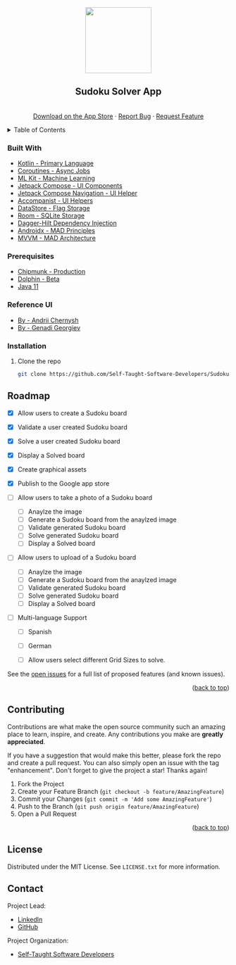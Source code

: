 <div align="center">

  <img src=https://raw.githubusercontent.com/Self-Taught-Software-Developers/SudokuSolver/main/Artboard%201.png width="150" height="150">
  
  <h2 align="center">Sudoku Solver App</h2>

  <p align="center">
    <br />
    <a href="https://play.google.com/store/apps/details?id=com.stsd.selftaughtsoftwaredevelopers.androidsudokusolver">Download on the App Store</a>
    ·
    <a href="https://github.com/Self-Taught-Software-Developers/SudokuSolver/issues">Report Bug</a>
    ·
    <a href="https://github.com/Self-Taught-Software-Developers/SudokuSolver/issues">Request Feature</a>
  </p>
</div>

<!-- TABLE OF CONTENTS -->
<details>
  <summary>Table of Contents</summary>
  <ol>
    <li>
      <a href="#about-the-project">About The Project</a>
      <ul>
        <li><a href="#built-with">Built With</a></li>
      </ul>
    </li>
    <li>
      <a href="#getting-started">Getting Started</a>
      <ul>
        <li><a href="#prerequisites">Prerequisites</a></li>
        <li><a href="#installation">Installation</a></li>
      </ul>
    </li>
<!--     <li><a href="#usage">Usage</a></li> -->
    <li><a href="#roadmap">Roadmap</a></li>
    <li><a href="#contributing">Contributing</a></li>
    <li><a href="#license">License</a></li>
    <li><a href="#contact">Contact</a></li>
<!--     <li><a href="#acknowledgments">Acknowledgments</a></li> -->
  </ol>
</details>

<!-- ABOUT THE PROJECT -->
<!-- ## About The Project
<!-- 
Here's why:
* 
* 
*  -->

### Built With

* [Kotlin - Primary Language](https://kotlinlang.org/)
* [Coroutines - Async Jobs](https://developer.android.com/kotlin/coroutines)
* [ML Kit - Machine Learning](https://developers.google.com/ml-kit)
* [Jetpack Compose - UI Components](https://developer.android.com/jetpack)
* [Jetpack Compose Navigation - UI Helper](https://developer.android.com/jetpack/compose/navigation)
* [Accompanist - UI Helpers](https://google.github.io/accompanist/)
* [DataStore - Flag Storage](https://developer.android.com/topic/libraries/architecture/datastore)
* [Room - SQLite Storage](https://developer.android.com/training/data-storage/room)
* [Dagger-Hilt Dependency Injection](https://developer.android.com/training/dependency-injection/hilt-android)
* [Androidx - MAD Principles](https://developer.android.com/jetpack/androidx)
* [MVVM - MAD Architecture](https://developer.android.com/topic/architecture/intro)

<!-- GETTING STARTED -->
<!-- ## Getting Started
 -->
### Prerequisites

* [Chipmunk - Production](https://developer.android.com/studio)
* [Dolphin - Beta](https://developer.android.com/studio/preview)
* [Java 11](https://docs.oracle.com/en/java/javase/11/)

### Reference UI

* [By - Andrii Chernysh](https://dribbble.com/shots/16990994-Concept-for-Sudoku-App)
* [By - Genadi Georgiev](https://dribbble.com/shots/17376960-Sudoku-Game-UX-UI-Mobile-App-Game)
 
### Installation

1. Clone the repo
   ```sh
   git clone https://github.com/Self-Taught-Software-Developers/SudokuSolver.git
   ```
   
<!-- USAGE EXAMPLES -->
<!-- ## Usage
 -->
<!-- ROADMAP -->
## Roadmap

- [x] Allow users to create a Sudoku board
- [x] Validate a user created Sudoku board
- [x] Solve a user created Sudoku board 
- [x] Display a Solved board

- [x] Create graphical assets
- [x] Publish to the Google app store

- [ ] Allow users to take a photo of a Sudoku board
  - [ ] Anaylze the image
  - [ ] Generate a Sudoku board from the anaylzed image
  - [ ] Validate generated Sudoku board
  - [ ] Solve generated Sudoku board
  - [ ] Display a Solved board

- [ ] Allow users to upload of a Sudoku board
  - [ ] Anaylze the image
  - [ ] Generate a Sudoku board from the anaylzed image
  - [ ] Validate generated Sudoku board
  - [ ] Solve generated Sudoku board
  - [ ] Display a Solved board

- [ ] Multi-language Support
    - [ ] Spanish
    - [ ] German
    
  - [ ] Allow users select different Grid Sizes to solve.

See the [open issues](https://github.com/othneildrew/Best-README-Template/issues) for a full list of proposed features (and known issues).

<p align="right">(<a href="#top">back to top</a>)</p>

<!-- CONTRIBUTING -->
## Contributing

Contributions are what make the open source community such an amazing place to learn, inspire, and create. Any contributions you make are **greatly appreciated**.

If you have a suggestion that would make this better, please fork the repo and create a pull request. You can also simply open an issue with the tag "enhancement".
Don't forget to give the project a star! Thanks again!

1. Fork the Project
2. Create your Feature Branch (`git checkout -b feature/AmazingFeature`)
3. Commit your Changes (`git commit -m 'Add some AmazingFeature'`)
4. Push to the Branch (`git push origin feature/AmazingFeature`)
5. Open a Pull Request

<p align="right">(<a href="#top">back to top</a>)</p>

<!-- LICENSE -->
## License

Distributed under the MIT License. See `LICENSE.txt` for more information.

<!-- CONTACT -->
## Contact

Project Lead:
* [LinkedIn](https://www.linkedin.com/in/fifi-degarr/)
* [GitHub](https://github.com/cerver1)

Project Organization: 
* [Self-Taught Software Developers](https://www.linkedin.com/company/self-taught-software-developers/)

<!-- ## Acknowledgments
 -->
<!-- 
* [Choose an Open Source License](https://choosealicense.com)
* [GitHub Emoji Cheat Sheet](https://www.webpagefx.com/tools/emoji-cheat-sheet)
* [Malven's Flexbox Cheatsheet](https://flexbox.malven.co/)
* [Malven's Grid Cheatsheet](https://grid.malven.co/)
* [Img Shields](https://shields.io)
* [GitHub Pages](https://pages.github.com)
* [Font Awesome](https://fontawesome.com)
* [React Icons](https://react-icons.github.io/react-icons/search) -->
